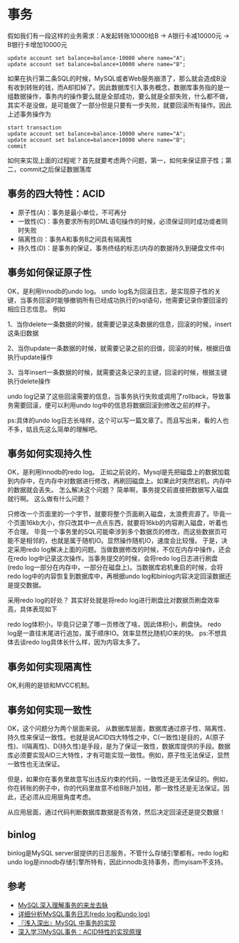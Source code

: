 # 事务
假如我们有一段这样的业务需求：A发起转账10000给B -> A银行卡减10000元 -> B银行卡增加10000元
```
update account set balance=balance-10000 where name="A";
update account set balance=balance+10000 where name="B";
```
如果在执行第二条SQL的时候，MySQL或者Web服务崩溃了，那么就会造成B没有收到转账的钱，而A却扣掉了。因此数据库引入事务概念，数据库事务指的是一组数据操作，事务内的操作要么就是全部成功，要么就是全部失败，什么都不做，其实不是没做，是可能做了一部分但是只要有一步失败，就要回滚所有操作。因此上述事务操作为
```
start transaction
update account set balance=balance-10000 where name="A";
update account set balance=balance+10000 where name="B";
commit
```
如何来实现上面的过程呢？首先就要考虑两个问题，第一，如何来保证原子性；第二，commit之后保证数据落库

## 事务的四大特性：ACID
* 原子性(A)：事务是最小单位，不可再分
* 一致性(C)：事务要求所有的DML语句操作的时候，必须保证同时成功或者同时失败
* 隔离性(I)：事务A和事务B之间具有隔离性
* 持久性(D)：是事务的保证，事务终结的标志(内存的数据持久到硬盘文件中)

## 事务如何保证原子性
OK，是利用Innodb的undo log。
undo log名为回滚日志，是实现原子性的关键，当事务回滚时能够撤销所有已经成功执行的sql语句，他需要记录你要回滚的相应日志信息。
例如

1、当你delete一条数据的时候，就需要记录这条数据的信息，回滚的时候，insert这条旧数据

2、当你update一条数据的时候，就需要记录之前的旧值，回滚的时候，根据旧值执行update操作

3、当年insert一条数据的时候，就需要这条记录的主键，回滚的时候，根据主键执行delete操作

undo log记录了这些回滚需要的信息，当事务执行失败或调用了rollback，导致事务需要回滚，便可以利用undo log中的信息将数据回滚到修改之前的样子。

ps:具体的undo log日志长啥样，这个可以写一篇文章了。而且写出来，看的人也不多，姑且先这么简单的理解吧。

## 事务如何实现持久性
OK，是利用Innodb的redo log。
正如之前说的，Mysql是先把磁盘上的数据加载到内存中，在内存中对数据进行修改，再刷回磁盘上。如果此时突然宕机，内存中的数据就会丢失。 怎么解决这个问题？ 简单啊，事务提交前直接把数据写入磁盘就行啊。 这么做有什么问题？

只修改一个页面里的一个字节，就要将整个页面刷入磁盘，太浪费资源了。毕竟一个页面16kb大小，你只改其中一点点东西，就要将16kb的内容刷入磁盘，听着也不合理。
毕竟一个事务里的SQL可能牵涉到多个数据页的修改，而这些数据页可能不是相邻的，也就是属于随机IO。显然操作随机IO，速度会比较慢。
于是，决定采用redo log解决上面的问题。当做数据修改的时候，不仅在内存中操作，还会在redo log中记录这次操作。当事务提交的时候，会将redo log日志进行刷盘(redo log一部分在内存中，一部分在磁盘上)。当数据库宕机重启的时候，会将redo log中的内容恢复到数据库中，再根据undo log和binlog内容决定回滚数据还是提交数据。

采用redo log的好处？ 其实好处就是将redo log进行刷盘比对数据页刷盘效率高，具体表现如下

redo log体积小，毕竟只记录了哪一页修改了啥，因此体积小，刷盘快。
redo log是一直往末尾进行追加，属于顺序IO。效率显然比随机IO来的快。
ps:不想具体去谈redo log具体长什么样，因为内容太多了。

## 事务如何实现隔离性
OK,利用的是锁和MVCC机制。

## 事务如何实现一致性
OK，这个问题分为两个层面来说。
从数据库层面，数据库通过原子性、隔离性、持久性来保证一致性。也就是说ACID四大特性之中，C(一致性)是目的，A(原子性)、I(隔离性)、D(持久性)是手段，是为了保证一致性，数据库提供的手段。数据库必须要实现AID三大特性，才有可能实现一致性。例如，原子性无法保证，显然一致性也无法保证。

但是，如果你在事务里故意写出违反约束的代码，一致性还是无法保证的。例如，你在转账的例子中，你的代码里故意不给B账户加钱，那一致性还是无法保证。因此，还必须从应用层角度考虑。

从应用层面，通过代码判断数据库数据是否有效，然后决定回滚还是提交数据！

## binlog
binlog是MySQL server层提供的日志服务，不管什么存储引擎都有。redo log和undo log是innodb存储引擎所特有，因此innodb支持事务，而myisam不支持。

## 参考
* [MySQL深入理解事务的来龙去脉](https://juejin.im/post/5cbc049de51d456e7b372089)
* [详细分析MySQL事务日志(redo log和undo log)](https://juejin.im/entry/5ba0a254e51d450e735e4a1f)
* [『浅入深出』MySQL 中事务的实现](https://draveness.me/mysql-transaction/)
* [深入学习MySQL事务：ACID特性的实现原理](https://www.cnblogs.com/kismetv/p/10331633.html)
